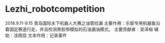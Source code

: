 # Lezhi_robotcompetition
2018.9.11-9.15 青岛国际水下机器人大赛之油管捡漏
主要作用：乐智专用机器鱼沿着固定赛道行走，并且检测黑胶带模拟的石油漏油模式。
主要贡献者：吴泽榕 辅助：涂雨佳
文本作用：记录事件
